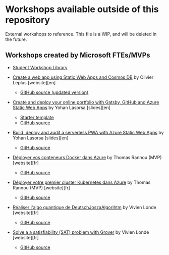 # Workshops available outside of this repository

External workshops to reference. This file is a WIP, and will be deleted in the future.

## Workshops created by Microsoft FTEs/MVPs

- [Student Workshop Library](https://microsoft.github.io/workshop-library/)

- [Create a web app using Static Web Apps and Cosmos DB](https://workshops.devcongalaxy.io/#/workshops/swa?repo=sinedied%2Fmy-workshops%2Fmaster%2Fstatic-web-apps&step=1&WT.mc_id=javascript-0000-yolasors&ocid=AID123456789) by Olivier Leplus [website][en]
  * [GitHub source (updated version)](https://github.com/sinedied/my-workshops/tree/master/static-web-apps)

- [Create and deploy your online portfolio with Gatsby, GitHub and Azure Static Web Apps](https://aka.ms/swa-portfolio) by Yohan Lasorsa [slides][en]
  * [Starter template](https://github.com/sinedied/gatsby-portfolio)
  * [GitHub source](https://github.com/sinedied/swa-portfolio-workshop)

- [Build, deploy and audit a serverless
PWA with Azure Static Web Apps](https://aka.ms/spwa) by Yohan Lasorsa [slides][en]
  * [GitHub source](https://github.com/sinedied/workshops/tree/main/pwa)

- [Déployer vos conteneurs Docker dans Azure](http://workshops.devcongalaxy.io/#/workshops/docker-azure?repo=thomasrannou%2Fcontainer-workshop%2Fmain&step=1&WT.mc_id=AZ-MVP-5004246&ocid=AID3030268) by Thomas Rannou (MVP) [website][fr]
  * [GitHub source](https://github.com/thomasrannou/container-workshop/main)

- [Déployer votre premier cluster Kubernetes dans Azure](http://workshops.devcongalaxy.io/#/workshops/aks?repo=thomasrannou%2Faks-workshop%2Fmain%2F&step=1&WT.mc_id=AZ-MVP-5004246&ocid=AID3030268) by Thomas Rannou (MVP) [website][fr]
  * [GitHub source](https://github.com/thomasrannou/aks-workshop/main/)

- [Réaliser l'algo quantique de DeutschJoszaAlgorihtm](http://workshops.devcongalaxy.io/#/workshops/deutsch-jozsa?repo=vivienlonde%2Fmy-workshops%2Fmaster%2Fdeutsch-jozsa) by Vivien Londe [website][fr]
  * [GitHub source](https://github.com/vivienlonde/my-workshops/tree/master/deutsch-jozsa)

- [Solve a a satisfiability (SAT) problem with Grover]() by Vivien Londe [website][fr]
  * [GitHub source](https://github.com/vivienlonde/my-workshops/tree/master/grover)
